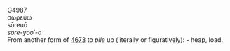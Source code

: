 <body>
  <p>G4987<br>  σωρεύω  <br> sōreuō  <br><i>sore-yoo‘-o </i><br>From another form of <a href="g4673.htm">4673</a>  to <i>pile</i> up (literally or figuratively): - heap, load.<br></p>
 </body>